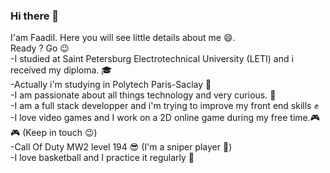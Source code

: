 ### Hi there 👋
I'am Faadil. Here you will see little details about me :smile:.<br>
Ready ? Go :wink:<br>
-I studied at Saint Petersburg Electrotechnical University (LETI) and i received my diploma. :mortar_board: <br>
-Actually i'm studying in Polytech Paris-Saclay :office: <br>
-I am passionate about all things technology and very curious. :dizzy: <br>
-I am a full stack developper and i'm trying to improve my front end skills :fist: <br>
-I love video games and I work on a 2D online game during my free time.:video_game: :video_game: (Keep in touch :wink:) <br>
-Call Of Duty MW2 level 194 :sunglasses: (I'm a sniper player :telescope:)<br>
-I love basketball and I practice it regularly :basketball: <br>
<!--
**faadil1999/faadil1999** is a ✨ _special_ ✨ repository because its `README.md` (this file) appears on your GitHub profile.

Here are some ideas to get you started:

- 🔭 I’m currently working on ...
- 🌱 I’m currently learning ...
- 👯 I’m looking to collaborate on ...
- 🤔 I’m looking for help with ...
- 💬 Ask me about ...
- 📫 How to reach me: ...
- 😄 Pronouns: ...
- ⚡ Fun fact: ...
-->
